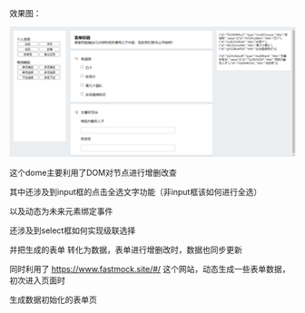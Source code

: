 效果图：

![index](./img/index.png)



这个dome主要利用了DOM对节点进行增删改查

其中还涉及到input框的点击全选文字功能（非input框该如何进行全选）

以及动态为未来元素绑定事件

还涉及到select框如何实现级联选择

并把生成的表单 转化为数据，表单进行增删改时，数据也同步更新

同时利用了 https://www.fastmock.site/#/  这个网站，动态生成一些表单数据，初次进入页面时 

生成数据初始化的表单页